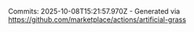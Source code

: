 Commits: 2025-10-08T15:21:57.970Z - Generated via https://github.com/marketplace/actions/artificial-grass
<br>
